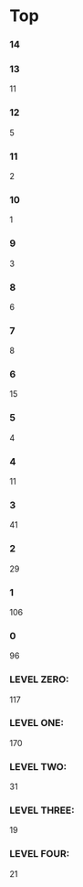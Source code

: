 # Top 
### 14
  
### 13
   11
### 12
   5
### 11
   2
### 10
   1
### 9
   3
### 8
   6
### 7
   8
### 6
   15
### 5
   4
### 4
   11
### 3
   41
### 2
   29
### 1
   106
### 0
   96
### LEVEL ZERO:
   117
### LEVEL ONE:
   170
### LEVEL TWO:
   31
### LEVEL THREE:
   19
### LEVEL FOUR:
   21

